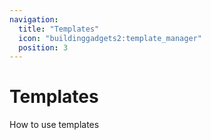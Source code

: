 ```yaml
---
navigation:
  title: "Templates"
  icon: "buildinggadgets2:template_manager"
  position: 3
---
```


# Templates

How to use templates

<SubPages />